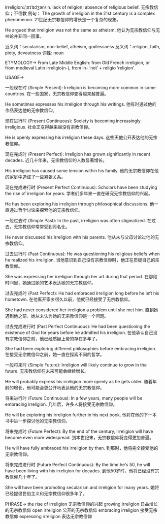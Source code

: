 irreligion:/ˌɪrɪˈlɪdʒən/
n.
lack of religion; absence of religious belief.
无宗教信仰；不信教
例句：
The growth of irreligion in the 21st century is a complex phenomenon.
21世纪无宗教信仰的增长是一个复杂的现象。

He argued that irreligion was not the same as atheism.
他认为无宗教信仰与无神论并非同一回事。

近义词：secularism, non-belief, atheism, godlessness
反义词：religion, faith, piety, devoutness
词性: noun


ETYMOLOGY->
From Late Middle English: from Old French irreligion, or from medieval Latin irreligio(n-), from in- ‘not’ + religio ‘religion’.


USAGE->

一般现在时 (Simple Present):
Irreligion is becoming more common in some countries.
在一些国家，无宗教信仰变得越来越普遍。

He sometimes expresses his irreligion through his writings.
他有时通过他的作品表达他的无宗教信仰。


现在进行时 (Present Continuous):
Society is becoming increasingly irreligious.
社会正变得越来越没有宗教信仰。

He is openly expressing his irreligion these days.
这些天他公开表达他的无宗教信仰。



现在完成时 (Present Perfect):
Irreligion has grown significantly in recent decades.
近几十年来，无宗教信仰的人数显著增长。


His irreligion has caused some tension within his family.
他的无宗教信仰在他的家庭中造成了一些紧张关系。



现在完成进行时 (Present Perfect Continuous):
Scholars have been studying the rise of irreligion for years.
学者们多年来一直在研究无宗教信仰的兴起。

He has been exploring his irreligion through philosophical discussions.
他一直通过哲学讨论来探索他的无宗教信仰。




一般过去时 (Simple Past):
In the past, irreligion was often stigmatized.
在过去，无宗教信仰常常受到污名化。

He never discussed his irreligion with his parents.
他从未与父母讨论过他的无宗教信仰。



过去进行时 (Past Continuous):
He was questioning his religious beliefs when he realized his irreligion.
当他意识到自己没有宗教信仰时，他正在质疑自己的宗教信仰。

She was expressing her irreligion through her art during that period.
在那段时间里，她通过她的艺术表达她的无宗教信仰。



过去完成时 (Past Perfect):
He had embraced irreligion long before he left his hometown.
在他离开家乡很久以前，他就已经接受了无宗教信仰。


She had never considered her irreligion a problem until she met him.
直到她遇到他之前，她从未认为她的无宗教信仰是一个问题。



过去完成进行时 (Past Perfect Continuous):
He had been questioning the existence of God for years before he admitted his irreligion.
在他承认自己没有宗教信仰之前，他已经质疑上帝的存在多年了。

She had been exploring different philosophies before embracing irreligion.
在接受无宗教信仰之前，她一直在探索不同的哲学。



一般将来时 (Simple Future):
Irreligion will likely continue to grow in the future.
无宗教信仰在未来可能会继续增长。

He will probably express his irreligion more openly as he gets older.
随着年龄的增长，他可能会更公开地表达他的无宗教信仰。



将来进行时 (Future Continuous):
In a few years, many people will be embracing irreligion.
几年后，许多人将接受无宗教信仰。

He will be exploring his irreligion further in his next book.
他将在他的下一本书中进一步探讨他的无宗教信仰。



将来完成时 (Future Perfect):
By the end of the century, irreligion will have become even more widespread.
到本世纪末，无宗教信仰将变得更加普遍。


He will have fully embraced his irreligion by then.
到那时，他将完全接受他的无宗教信仰。




将来完成进行时 (Future Perfect Continuous):
By the time he's 50, he will have been living with his irreligion for decades.
到他50岁时，他将已经没有宗教信仰几十年了。

She will have been promoting secularism and irreligion for many years.
她将已经提倡世俗主义和无宗教信仰很多年了。




PHRASE->
the rise of irreligion 无宗教信仰的兴起
growing irreligion  日益增长的无宗教信仰
open irreligion 公开的无宗教信仰
embracing irreligion 接受无宗教信仰
expressing irreligion 表达无宗教信仰
